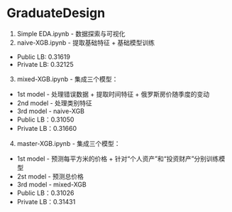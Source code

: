 # GraduateDesign

1. Simple EDA.ipynb - 数据探索与可视化
2. naive-XGB.ipynb - 提取基础特征 + 基础模型训练
- Public LB: 0.31619
- Private LB: 0.32125
3. mixed-XGB.ipynb - 集成三个模型：
- 1st model - 处理错误数据 + 提取时间特征 + 俄罗斯房价随季度的变动
- 2nd model - 处理类别特征
- 3rd model - naive-XGB
- Public LB：0.31050
- Private LB：0.31660
4. master-XGB.ipynb - 集成三个模型：
- 1st model - 预测每平方米的价格 + 针对“个人资产”和“投资财产”分别训练模型
- 2st model - 预测总价格
- 3rd model - mixed-XGB
- Public LB：0.31026
- Private LB：0.31431
